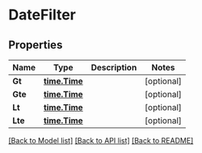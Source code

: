 # DateFilter

## Properties

Name | Type | Description | Notes
------------ | ------------- | ------------- | -------------
**Gt** | [**time.Time**](time.Time.md) |  | [optional] 
**Gte** | [**time.Time**](time.Time.md) |  | [optional] 
**Lt** | [**time.Time**](time.Time.md) |  | [optional] 
**Lte** | [**time.Time**](time.Time.md) |  | [optional] 

[[Back to Model list]](../README.md#documentation-for-models) [[Back to API list]](../README.md#documentation-for-api-endpoints) [[Back to README]](../README.md)


